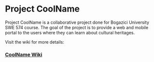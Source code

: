 # Project CoolName
Project CoolName is a collaborative project done for Bogazici University SWE 574 course. The goal of the project is to provide a web and mobile portal to the users where they can learn about cultural heritages.

Visit the wiki for more details:
### [CoolName Wiki](https://github.com/SWE574-RenameMe/swe574-CoolName/wiki)
